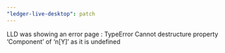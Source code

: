 ```yaml
---
"ledger-live-desktop": patch
---
```


LLD was showing an error page : TypeError Cannot destructure property ‘Component’ of ‘n[Y]’ as it is undefined
